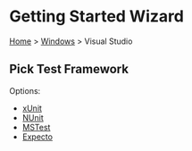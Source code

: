 <!--
GENERATED FILE - DO NOT EDIT
This file was generated by [MarkdownSnippets](https://github.com/SimonCropp/MarkdownSnippets).
Source File: /docs/mdsource/wiz/Windows_VisualStudio.source.md
To change this file edit the source file and then run MarkdownSnippets.
-->

# Getting Started Wizard

[Home](/docs/wiz/readme.md) > [Windows](Windows.md) > Visual Studio

## Pick Test Framework

Options:
 * [xUnit](result_Windows_VisualStudio_xUnit.md)
 * [NUnit](result_Windows_VisualStudio_NUnit.md)
 * [MSTest](result_Windows_VisualStudio_MSTest.md)
 * [Expecto](result_Windows_VisualStudio_Expecto.md)
